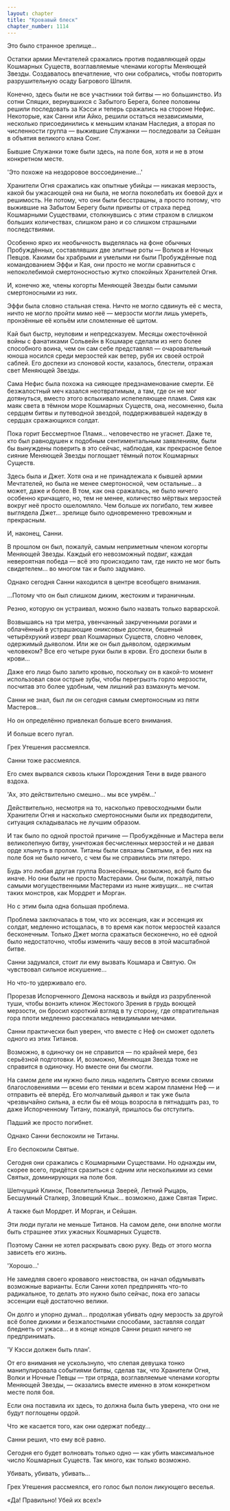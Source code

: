 ```yaml
---
layout: chapter
title: "Кровавый блеск"
chapter_number: 1114
---
```


Это было странное зрелище...

Остатки армии Мечтателей сражались против подавляющей орды Кошмарных Существ, возглавляемые членами когорты Меняющей Звезды. Создавалось впечатление, что они собрались, чтобы повторить разрушительную осаду Багрового Шпиля.

Конечно, здесь были не все участники той битвы — но большинство. Из сотни Спящих, вернувшихся с Забытого Берега, более половины решили последовать за Кэсси и теперь сражались на стороне Нефис. Некоторые, как Санни или Айко, решили остаться независимыми, несколько присоединились к меньшим кланам Наследия, а вторая по численности группа — выжившие Служанки — последовали за Сейшан в объятия великого клана Сонг.

Бывшие Служанки тоже были здесь, на поле боя, хотя и не в этом конкретном месте.

'Это похоже на нездоровое воссоединение...'

Хранители Огня сражались как опытные убийцы — никакая мерзость, какой бы ужасающей она ни была, не могла поколебать их боевой дух и решимость. Не потому, что они были бесстрашны, а просто потому, что выжившие на Забытом Берегу были привиты от страха перед Кошмарными Существами, столкнувшись с этим страхом в слишком больших количествах, слишком рано и со слишком страшными последствиями.

Особенно ярко их необычность выделялась на фоне обычных Пробуждённых, составлявших две элитные роты — Волков и Ночных Певцов. Какими бы храбрыми и умелыми ни были Пробуждённые под командованием Эффи и Кая, они просто не могли сравниться с непоколебимой смертоносностью жутко спокойных Хранителей Огня.

И, конечно же, члены когорты Меняющей Звезды были самыми смертоносными из них.

Эффи была словно стальная стена. Ничто не могло сдвинуть её с места, ничто не могло пройти мимо неё — мерзости могли лишь умереть, пронзённые её копьём или сломленные её щитом.

Кай был быстр, неуловим и непредсказуем. Месяцы ожесточённой войны с фанатиками Сольвейн в Кошмаре сделали из него более способного воина, чем он сам себе представлял — очаровательный юноша носился среди мерзостей как ветер, рубя их своей острой саблей. Его доспехи из слоновой кости, казалось, блестели, отражая свет Меняющей Звезды.

Сама Нефис была похожа на сияющее предзнаменование смерти. Её безжалостный меч казался неотвратимым, а там, где он не мог дотянуться, вместо этого вспыхивало испепеляющее пламя. Сияя как маяк света в тёмном море Кошмарных Существ, она, несомненно, была сердцем битвы и путеводной звездой, поддерживавшей надежду в сердцах сражающихся солдат.

Пока горит Бессмертное Пламя... человечество не угаснет. Даже те, кто был равнодушен к подобным сентиментальным заявлениям, были бы вынуждены поверить в это сейчас, наблюдая, как прекрасное белое сияние Меняющей Звезды поглощает тёмный поток Кошмарных Существ.

Здесь была и Джет. Хотя она и не принадлежала к бывшей армии Мечтателей, но была не менее смертоносной, чем остальные... а может, даже и более. В том, как она сражалась, не было ничего особенно кричащего, но, тем не менее, количество мёртвых мерзостей вокруг неё просто ошеломляло. Чем больше их погибало, тем живее выглядела Джет... зрелище было одновременно тревожным и прекрасным.

И, наконец, Санни.

В прошлом он был, пожалуй, самым неприметным членом когорты Меняющей Звезды. Каждый его невозможный подвиг, каждая невероятная победа — всё это происходило там, где никто не мог быть свидетелем... во многом так и было задумано.

Однако сегодня Санни находился в центре всеобщего внимания.

...Потому что он был слишком диким, жестоким и тираничным.

Резню, которую он устраивал, можно было назвать только варварской.

Возвышаясь на три метра, увенчанный закрученными рогами и облачённый в устрашающие ониксовые доспехи, бешеный четырёхрукий изверг рвал Кошмарных Существ, словно человек, одержимый дьяволом. Или же он был дьяволом, одержимым человеком? Все его четыре руки были в крови. Его доспехи были в крови...

Даже его лицо было залито кровью, поскольку он в какой-то момент использовал свои острые зубы, чтобы перегрызть горло мерзости, посчитав это более удобным, чем лишний раз взмахнуть мечом.

Санни не знал, был ли он сегодня самым смертоносным из пяти Мастеров...

Но он определённо привлекал больше всего внимания.

И больше всего пугал.

Грех Утешения рассмеялся.

Санни тоже рассмеялся.

Его смех вырвался сквозь клыки Порождения Тени в виде рваного вздоха.

'Ах, это действительно смешно... мы все умрём...'

Действительно, несмотря на то, насколько превосходными были Хранители Огня и насколько смертоносными были их предводители, ситуация складывалась не лучшим образом.

И так было по одной простой причине — Пробуждённые и Мастера вели великолепную битву, уничтожая бесчисленных мерзостей и не давая орде хлынуть в пролом. Титаны были связаны Святыми, а без них на поле боя не было ничего, с чем бы не справились эти пятеро.

Будь это любая другая группа Вознесённых, возможно, всё было бы иначе. Но они были не просто Мастерами. Они были, пожалуй, пятью самыми могущественными Мастерами из ныне живущих... не считая таких монстров, как Мордрет и Морган.

Но с этим была одна большая проблема.

Проблема заключалась в том, что их эссенция, как и эссенция их солдат, медленно истощалась, в то время как поток мерзостей казался бесконечным. Только Джет могла сражаться бесконечно, но её одной было недостаточно, чтобы изменить чашу весов в этой масштабной битве.

Санни задумался, стоит ли ему вызвать Кошмара и Святую. Он чувствовал сильное искушение...

Но что-то удерживало его.

Прорезав Испорченного Демона насквозь и выйдя из разрубленной туши, чтобы вонзить клинок Жестокого Зрения в грудь воющей мерзости, он бросил короткий взгляд в ту сторону, где отвратительная гора плоти медленно рассекалась невидимыми мечами.

Санни практически был уверен, что вместе с Неф он сможет одолеть одного из этих Титанов.

Возможно, в одиночку он не справится — по крайней мере, без серьёзной подготовки. И, возможно, Меняющая Звезда тоже не справится в одиночку. Но вместе они бы смогли.

На самом деле им нужно было лишь наделить Святую всеми своими благословениями — всеми его тенями и всем жаром пламени Неф — и отправить её вперёд. Его молчаливый дьявол и так уже была чрезвычайно сильна, а если бы её мощь возросла в пятнадцать раз, то даже Испорченному Титану, пожалуй, пришлось бы отступить.

Падший же просто погибнет.

Однако Санни беспокоили не Титаны.

Его беспокоили Святые.

Сегодня они сражались с Кошмарными Существами. Но однажды им, скорее всего, придётся сразиться с одним или несколькими из семи Святых, доминирующих на поле боя.

Шепчущий Клинок, Повелительница Зверей, Летний Рыцарь, Бесшумный Сталкер, Зловещий Клык... возможно, даже Святая Тирис.

А также был Мордрет. И Морган, и Сейшан.

Эти люди пугали не меньше Титанов. На самом деле, они вполне могли быть страшнее этих ужасных Кошмарных Существ.

Поэтому Санни не хотел раскрывать свою руку. Ведь от этого могла зависеть его жизнь.

'Хорошо...'

Не замедляя своего кровавого неистовства, он начал обдумывать возможные варианты. Если Санни хотел предпринять что-то радикальное, то делать это нужно было сейчас, пока его запасы эссенции ещё достаточно велики.

Он долго и упорно думал... продолжая убивать одну мерзость за другой всё более дикими и безжалостными способами, заставляя солдат бледнеть от ужаса... и в конце концов Санни решил ничего не предпринимать.

'У Кэсси должен быть план'.

От его внимания не ускользнуло, что слепая девушка тонко манипулировала событиями битвы, сделав так, что Хранители Огня, Волки и Ночные Певцы — три отряда, возглавляемые членами когорты Меняющей Звезды, — оказались вместе именно в этом конкретном месте поля боя.

Если она поставила их здесь, то должна была быть уверена, что они не будут поглощены ордой.

Что же касается того, как они одержат победу...

Санни решил, что ему всё равно.

Сегодня его будет волновать только одно — как убить максимальное число Кошмарных Существ. Так много, как только возможно.

Убивать, убивать, убивать...

Грех Утешения рассмеялся, его голос был полон ликующего веселья.

«Да! Правильно! Убей их всех!»